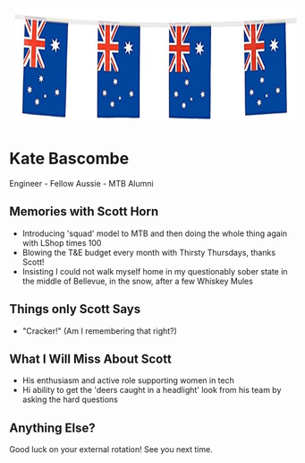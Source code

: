<img src="images/aussie.jpg" alt="A Flag" style="float:center; margin:10px;" width="100%" height="200"/>

# Kate Bascombe
Engineer - Fellow Aussie - MTB Alumni

## Memories with Scott Horn

- Introducing 'squad' model to MTB and then doing the whole thing again with LShop times 100
- Blowing the T&E budget every month with Thirsty Thursdays, thanks Scott!
- Insisting I could not walk myself home in my questionably sober state in the middle of Bellevue, in the snow, after a few Whiskey Mules

## Things only Scott Says

- "Cracker!" (Am I remembering that right?)

## What I Will Miss About Scott

- His enthusiasm and active role supporting women in tech
- Hi ability to get the 'deers caught in a headlight' look from his team by asking the hard questions


## Anything Else?
Good luck on your external rotation! See you next time.
